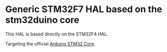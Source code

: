 # Generic STM32F7 HAL based on the stm32duino core

This HAL is based directly on the STM32F4 HAL.

Targeting the official [Arduino STM32 Core](https://github.com/stm32duino/Arduino_Core_STM32).
